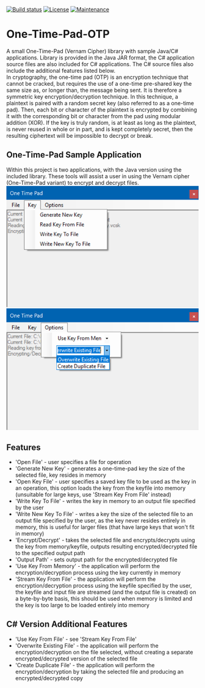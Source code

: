 [![Build status](https://img.shields.io/shippable/5444c5ecb904a4b21567b0ff.svg)]()
[![License](https://img.shields.io/npm/l/express.svg)](https://github.com/OliverBathurst/One-Time-Pad-OTP/blob/master/LICENSE)
[![Maintenance](https://img.shields.io/badge/Maintained%3F-yes-green.svg)](https://github.com/OliverBathurst/One-Time-Pad-OTP/commits/master)
# One-Time-Pad-OTP
A small One-Time-Pad (Vernam Cipher) library with sample Java/C# applications. Library is provided in the Java JAR format, the C# application source files are also included for C# applications. The C# source files also include the additional features listed below.   
In cryptography, the one-time pad (OTP) is an encryption technique that cannot be cracked, but requires the use of a one-time pre-shared key the same size as, or longer than, the message being sent.
It is therefore a symmetric key encryption/decryption technique.
In this technique, a plaintext is paired with a random secret key (also referred to as a one-time pad). Then, each bit or character of the plaintext is encrypted by combining it with the corresponding bit or character from the pad using modular addition (XOR). If the key is truly random, is at least as long as the plaintext, is never reused in whole or in part, and is kept completely secret, then the resulting ciphertext will be impossible to decrypt or break.
## One-Time-Pad Sample Application ##
Within this project is two applications, with the Java version using the included library. These tools will assist a user in using the Vernam cipher (One-Time-Pad variant) to encrypt and decrypt files.
![alt text](https://github.com/OliverBathurst/One-Time-Pad-OTP/blob/master/CSharp%20version/CSharp1.PNG)
![alt text](https://github.com/OliverBathurst/One-Time-Pad-OTP/blob/master/CSharp%20version/CSharp2.PNG)
## Features ##
* 'Open File' - user specifies a file for operation
* 'Generate New Key' - generates a one-time-pad key the size of the selected file, key resides in memory
* 'Open Key File' - user specifies a saved key file to be used as the key in an operation, this option loads the key from the keyfile into memory (unsuitable for large keys, use 'Stream Key From File' instead)
* 'Write Key To File' - writes the key in memory to an output file specified by the user
* 'Write New Key To File' - writes a key the size of the selected file to an output file specified by the user, as the key never resides entirely in memory, this is useful for larger files (that have large keys that won't fit in memory)
* 'Encrypt/Decrypt' - takes the selected file and encrypts/decrypts using the key from memory/keyfile, outputs resulting encrypted/decrypted file to the specified output path
* 'Output Path' - sets output path for the encrypted/decrypted file
* 'Use Key From Memory' - the application will perform the encryption/decryption process using the key currently in memory
* 'Stream Key From File' - the application will perform the encryption/decryption process using the keyfile specified by the user, the keyfile and input file are streamed (and the output file is created) on a byte-by-byte basis, this should be used when memory is limited and the key is too large to be loaded entirely into memory
## C# Version Additional Features ##
* 'Use Key From File' - see 'Stream Key From File'
* 'Overwrite Existing File' - the application will perform the encryption/decryption on the file selected, without creating a separate encrypted/decrypted version of the selected file
* 'Create Duplicate File' - the application will perform the encryption/decryption by taking the selected file and producing an encrypted/decrypted copy
